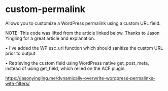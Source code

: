 # custom-permalink

Allows you to customize a WordPress permalink using a custom URL field.

NOTE: This code was lifted from the article linked below. Thanks to Jason Yingling for a great article and explanation.

• I’ve added the WP esc_url function which should sanitize the custom URL prior to output

• Retrieving the custom field using WordPress native get_post_meta, instead of using get_field, which relied on the ACF plugin.

https://jasonyingling.me/dynamically-overwrite-wordpress-permalinks-with-filters/
